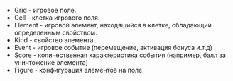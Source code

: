 - Grid - игровое поле. 
- Cell - клетка игрового поля.
- Element - игровой элемент, находящийся в клетке, обладающий определенным свойством.
- Kind - свойство элемента
- Event - игровое событие (перемещение, активация бонуса и.т.д)
- Score - количественная характеристика события (например, балл за уничтожение элемента)
- Figure - конфигурация элементов на поле. 
